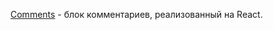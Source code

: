 [Comments](https://raevaanastasia.github.io/comments/) - блок комментариев, реализованный на React.

